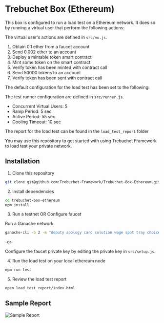 # Trebuchet Box (Ethereum)

This box is configured to run a load test on a Ethereum network. It does so by running a virtual user that perform the following actions:

The virtual user's actions are defined in `src/vu.js`.

1. Obtain 0.1 ether from a faucet account
2. Send 0.002 ether to an account
3. Deploy a mintable token smart contract
4. Mint some token on the smart contract
5. Verify token has been minted with contract call
6. Send 50000 tokens to an account
7. Verify token has been sent with contract call

The default configuration for the load test has been set to the following:

The test runner configuration are defined in `src/runner.js`.

- Concurrent Virtual Users: 5
- Ramp Period: 5 sec
- Active Period: 55 sec
- Cooling Timeout: 10 sec

The report for the load test can be found in the `load_test_report` folder

You may use this repository to get started with using Trebuchet Framework to load test your private network. 

## Installation

1. Clone this repository
   
  ```bash
  git clone git@github.com:Trebuchet-Framework/Trebuchet-Box-Ethereum.git
  ```

2. Install dependencies
   
  ```bash
  cd trebuchet-box-ethereum
  npm install
  ```

3. Run a testnet OR Configure faucet
   
  Run a Ganache network:

  ```bash
  ganache-cli -b 2 -m "deputy apology card solution wage spot tray choice thing hollow peanut matrix"
  ```

  -or-

  Configure the faucet private key by editing the private key in `src/setup.js`.

4. Run the load test on your local ethereum node
   
  ```bash
  npm run test
  ```

5. Review the load test report
  
  ```bash
  open load_test_report/index.html
  ```

## Sample Report

![Sample Report](https://raw.githubusercontent.com/Trebuchet-Framework/Trebuchet/master/static/sample-report.png)
